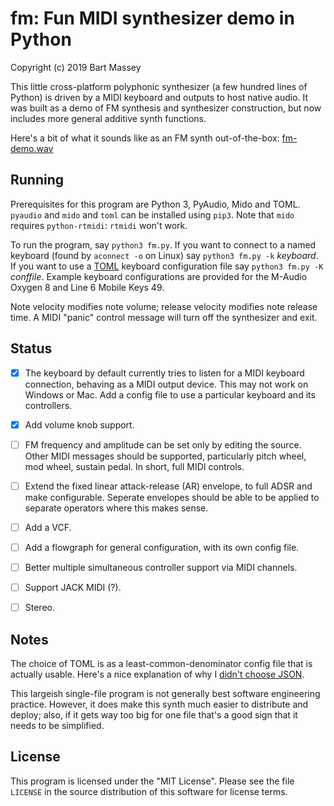 # fm: Fun MIDI synthesizer demo in Python
Copyright (c) 2019 Bart Massey

This little cross-platform polyphonic synthesizer (a few
hundred lines of Python) is driven by a MIDI keyboard and
outputs to host native audio. It was built as a demo of FM
synthesis and synthesizer construction, but now includes
more general additive synth functions.

Here's a bit of what it sounds like as an FM synth
out-of-the-box:
[fm-demo.wav](https://raw.githubusercontent.com/pdx-cs-sound/fm/master/fm-demo.wav)

## Running

Prerequisites for this program are Python 3, PyAudio, Mido
and TOML. `pyaudio` and `mido` and `toml` can be installed
using `pip3`. Note that `mido` requires `python-rtmidi`:
`rtmidi` won't work.

To run the program, say `python3 fm.py`. If you want to
connect to a named keyboard (found by `aconnect -o` on
Linux) say `python3 fm.py -k` _keyboard_. If you want to use
a [TOML](https://en.wikipedia.org/wiki/TOML) keyboard
configuration file say `python3 fm.py -K` _conffile_.
Example keyboard configurations are provided for the M-Audio
Oxygen 8 and Line 6 Mobile Keys 49.

Note velocity modifies note volume; release velocity
modifies note release time. A MIDI "panic" control message
will turn off the synthesizer and exit.

## Status

* [x] The keyboard by default currently tries to listen for a
  MIDI keyboard connection, behaving as a MIDI output
  device. This may not work on Windows or Mac. Add a config
  file to use a particular keyboard and its controllers.

* [x] Add volume knob support.

* [ ] FM frequency and amplitude can be set only by editing
  the source. Other MIDI messages should be supported,
  particularly pitch wheel, mod wheel, sustain pedal. In
  short, full MIDI controls.

* [ ] Extend the fixed linear attack-release (AR) envelope,
  to full ADSR and make configurable. Seperate envelopes
  should be able to be applied to separate operators where
  this makes sense.

* [ ] Add a VCF.

* [ ] Add a flowgraph for general configuration, with
  its own config file.

* [ ] Better multiple simultaneous controller support via
  MIDI channels.

* [ ] Support JACK MIDI (?).

* [ ] Stereo.

## Notes

The choice of TOML is as a least-common-denominator config
file that is actually usable. Here's a nice explanation of
why I
[didn't choose JSON](https://www.lucidchart.com/techblog/2018/07/16/why-json-isnt-a-good-configuration-language/).

This largeish single-file program is not generally best
software engineering practice. However, it does make this
synth much easier to distribute and deploy; also, if it gets
way too big for one file that's a good sign that it needs to
be simplified.

## License

This program is licensed under the "MIT License".  Please
see the file `LICENSE` in the source distribution of this
software for license terms.
